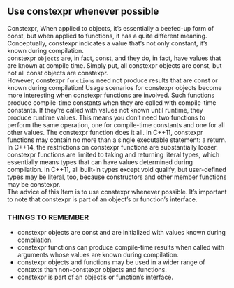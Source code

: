 ## Use constexpr whenever possible
Constexpr, When applied to objects, it’s essentially a beefed-up form of const, but when applied to functions, it has a quite different meaning. Conceptually, constexpr indicates a value that’s not only constant, it’s known during compilation.     
constexpr `objects` are, in fact, const, and they do, in fact, have values that are known at compile time. Simply put, all constexpr objects are const, but not all const objects are constexpr.    
However, constexpr `functions` need not produce results that are const or known during compilation! Usage scenarios for constexpr objects become more interesting when constexpr functions are involved. Such functions produce compile-time constants when they are called with compile-time constants. If they’re called with values not known until runtime, they produce runtime values. This means you don’t need two functions to perform the same operation, one for compile-time constants and one for all other values. The constexpr function does it all. In C++11, constexpr functions may contain no more than a single executable statement: a return. In C++14, the restrictions on constexpr functions are substantially looser.    
constexpr functions are limited to taking and returning literal types, which essentially means types that can have values determined during compilation. In C++11, all built-in types except void qualify, but user-defined types may be literal, too, because constructors and other member functions may be constexpr.    
The advice of this Item is to use constexpr whenever possible. It’s important to note that constexpr is part of an object’s or function’s interface.
### THINGS TO REMEMBER
* constexpr objects are const and are initialized with values known during compilation.
* constexpr functions can produce compile-time results when called with arguments whose values are known during compilation.
* constexpr objects and functions may be used in a wider range of contexts than non-constexpr objects and functions.
* constexpr is part of an object’s or function’s interface.